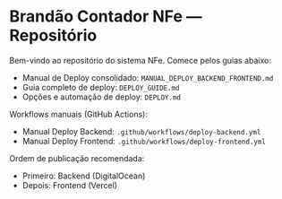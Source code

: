 # Brandão Contador NFe — Repositório

Bem-vindo ao repositório do sistema NFe. Comece pelos guias abaixo:

- Manual de Deploy consolidado: `MANUAL_DEPLOY_BACKEND_FRONTEND.md`
- Guia completo de deploy: `DEPLOY_GUIDE.md`
- Opções e automação de deploy: `DEPLOY.md`

Workflows manuais (GitHub Actions):
- Manual Deploy Backend: `.github/workflows/deploy-backend.yml`
- Manual Deploy Frontend: `.github/workflows/deploy-frontend.yml`

Ordem de publicação recomendada:
- Primeiro: Backend (DigitalOcean)
- Depois: Frontend (Vercel)